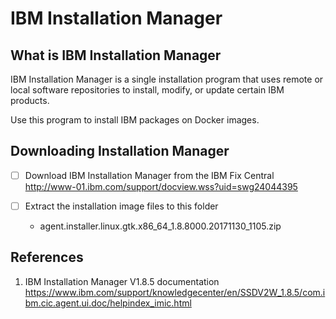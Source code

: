 # IBM Installation Manager 

## What is IBM Installation Manager

IBM Installation Manager is a single installation program that uses remote or local software repositories to install, modify, or update certain IBM products. 

Use this program to install IBM packages on Docker images. 

## Downloading Installation Manager

- [ ] Download IBM Installation Manager from the IBM Fix Central http://www-01.ibm.com/support/docview.wss?uid=swg24044395

- [ ] Extract the installation image files to this folder

	* agent.installer.linux.gtk.x86_64_1.8.8000.20171130_1105.zip

## References

1. IBM Installation Manager V1.8.5 documentation https://www.ibm.com/support/knowledgecenter/en/SSDV2W_1.8.5/com.ibm.cic.agent.ui.doc/helpindex_imic.html
